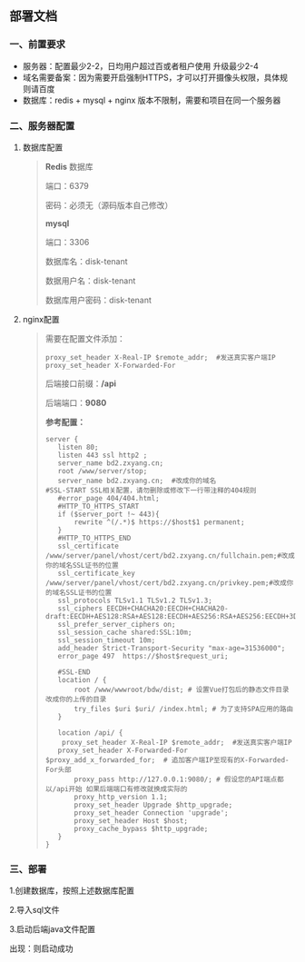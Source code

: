 ##  部署文档

### 一、前置要求

- 服务器：配置最少2-2，日均用户超过百或者租户使用 升级最少2-4
- 域名需要备案：因为需要开启强制HTTPS，才可以打开摄像头权限，具体规则请百度
- 数据库：redis + mysql  + nginx 版本不限制，需要和项目在同一个服务器



### 二、服务器配置

1. 数据库配置

   >**Redis**  数据库
   >
   >端口：6379
   >
   >密码：必须无（源码版本自己修改）
   >
   >
   >
   >**mysql**
   >
   >端口：3306
   >
   >数据库名：disk-tenant
   >
   >数据用户名：disk-tenant
   >
   >数据库用户密码：disk-tenant

   

2. nginx配置

   >需要在配置文件添加：
   >
   >```shell
   >proxy_set_header X-Real-IP $remote_addr;  #发送真实客户端IP
   >proxy_set_header X-Forwarded-For
   >```
   >
   >后端接口前缀：**/api**
   >
   >后端端口：**9080**
   >
   >
   >
   >**参考配置：**
   >
   >```shell
   > server {
   >    listen 80;
   >    listen 443 ssl http2 ;
   >    server_name bd2.zxyang.cn;
   >    root /www/server/stop;
   >    server_name bd2.zxyang.cn;  #改成你的域名
   > #SSL-START SSL相关配置，请勿删除或修改下一行带注释的404规则
   >    #error_page 404/404.html;
   >    #HTTP_TO_HTTPS_START
   >    if ($server_port !~ 443){
   >        rewrite ^(/.*)$ https://$host$1 permanent;
   >    }
   >    #HTTP_TO_HTTPS_END
   >    ssl_certificate    /www/server/panel/vhost/cert/bd2.zxyang.cn/fullchain.pem;#改成你的域名SSL证书的位置
   >    ssl_certificate_key    /www/server/panel/vhost/cert/bd2.zxyang.cn/privkey.pem;#改成你的域名SSL证书的位置
   >    ssl_protocols TLSv1.1 TLSv1.2 TLSv1.3;
   >    ssl_ciphers EECDH+CHACHA20:EECDH+CHACHA20-draft:EECDH+AES128:RSA+AES128:EECDH+AES256:RSA+AES256:EECDH+3DES:RSA+3DES:!MD5;
   >    ssl_prefer_server_ciphers on;
   >    ssl_session_cache shared:SSL:10m;
   >    ssl_session_timeout 10m;
   >    add_header Strict-Transport-Security "max-age=31536000";
   >    error_page 497  https://$host$request_uri;
   >
   >    #SSL-END
   >    location / {
   >        root /www/wwwroot/bdw/dist; # 设置Vue打包后的静态文件目录 改成你的上传的目录
   >        try_files $uri $uri/ /index.html; # 为了支持SPA应用的路由
   >    }
   >
   >    location /api/ {
   >     proxy_set_header X-Real-IP $remote_addr;  #发送真实客户端IP
   >    proxy_set_header X-Forwarded-For $proxy_add_x_forwarded_for;  # 追加客户端IP至现有的X-Forwarded-For头部
   >        proxy_pass http://127.0.0.1:9080/; # 假设您的API端点都以/api开始 如果后端端口有修改就换成实际的
   >        proxy_http_version 1.1;
   >        proxy_set_header Upgrade $http_upgrade;
   >        proxy_set_header Connection 'upgrade';
   >        proxy_set_header Host $host;
   >        proxy_cache_bypass $http_upgrade;
   >    }
   >}
   >```
   
### 三、部署

1.创建数据库，按照上述数据库配置

2.导入sql文件

3.启动后端java文件配置

出现：则启动成功
